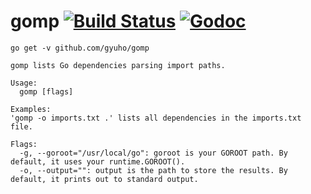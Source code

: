 gomp [![Build Status](https://img.shields.io/travis/gyuho/gomp.svg?style=flat-square)](https://travis-ci.org/gyuho/gomp) [![Godoc](http://img.shields.io/badge/godoc-reference-blue.svg?style=flat-square)](https://godoc.org/github.com/gyuho/gomp)
==========


`go get -v github.com/gyuho/gomp`


```
gomp lists Go dependencies parsing import paths.

Usage:
  gomp [flags]

Examples:
'gomp -o imports.txt .' lists all dependencies in the imports.txt file.

Flags:
  -g, --goroot="/usr/local/go": goroot is your GOROOT path. By default, it uses your runtime.GOROOT().
  -o, --output="": output is the path to store the results. By default, it prints out to standard output.

```
